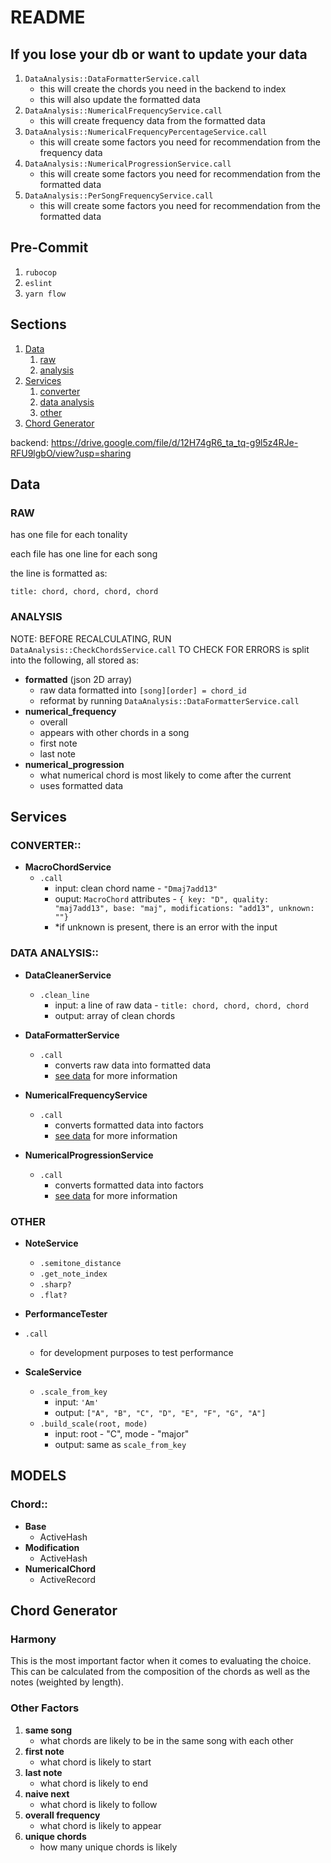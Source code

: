 # README

## If you lose your db or want to update your data
1. `DataAnalysis::DataFormatterService.call`
    - this will create the chords you need in the backend to index
    - this will also update the formatted data
2. `DataAnalysis::NumericalFrequencyService.call`
    - this will create frequency data from the formatted data
3. `DataAnalysis::NumericalFrequencyPercentageService.call`
    - this will create some factors you need for recommendation from the frequency data
4. `DataAnalysis::NumericalProgressionService.call`
    - this will create some factors you need for recommendation from the formatted data
4. `DataAnalysis::PerSongFrequencyService.call`
    - this will create some factors you need for recommendation from the formatted data

## Pre-Commit

1. `rubocop`
2. `eslint`
3. `yarn flow`

## Sections

1. [Data](#data)
   1. [raw](#raw)
   2. [analysis](#analysis)
2. [Services](#services)
   1. [converter](#converter)
   2. [data analysis](#data-analysis)
   3. [other](#other)
3. [Chord Generator](#chord-generator)


backend: https://drive.google.com/file/d/12H74gR6_ta_tq-g9l5z4RJe-RFU9lgbO/view?usp=sharing

## Data
### RAW

has one file for each tonality

each file has one line for each song

the line is formatted as:

`title: chord, chord, chord, chord`

### ANALYSIS
NOTE: BEFORE RECALCULATING, RUN `DataAnalysis::CheckChordsService.call` TO CHECK FOR ERRORS
is split into the following, all stored as:
- **formatted** (json 2D array)
  - raw data formatted into `[song][order] = chord_id`
  - reformat by running `DataAnalysis::DataFormatterService.call`
- **numerical_frequency**
  - overall
  - appears with other chords in a song
  - first note
  - last note
- **numerical_progression**
  - what numerical chord is most likely to come after the current
  - uses formatted data

## Services
### CONVERTER::
- **MacroChordService**
  - `.call`
    - input: clean chord name - `"Dmaj7add13"`
    - ouput: `MacroChord` attributes - `{ key: "D", quality: "maj7add13", base: "maj", modifications: "add13", unknown: ""}`
    - *if unknown is present, there is an error with the input

### DATA ANALYSIS::
- **DataCleanerService**
  - `.clean_line`
    - input: a line of raw data - `title: chord, chord, chord, chord`
    - output: array of clean chords
- **DataFormatterService**
  - `.call`
    - converts raw data into formatted data
    - [see data](#data) for more information
- **NumericalFrequencyService**
  - `.call`
    - converts formatted data into factors
    - [see data](#data) for more information

- **NumericalProgressionService**
  - `.call`
    - converts formatted data into factors
    - [see data](#data) for more information

### OTHER
- **NoteService**
  - `.semitone_distance`
  - `.get_note_index`
  - `.sharp?`
  - `.flat?`

- **PerformanceTester**
- `.call`
    - for development purposes to test performance
- **ScaleService**
  - `.scale_from_key`
    - input: `'Am'`
    - output: `["A", "B", "C", "D", "E", "F", "G", "A"]`
  - `.build_scale(root, mode)`
    - input: root - "C", mode - "major"
    - output: same as `scale_from_key`

## MODELS
### Chord::
- **Base**
  - ActiveHash
- **Modification**
  - ActiveHash
- **NumericalChord**
  - ActiveRecord

## Chord Generator

### Harmony
This is the most important factor when it comes to evaluating the choice.
This can be calculated from the composition of the chords as well as the notes (weighted by length).

### Other Factors
1. **same song**
   - what chords are likely to be in the same song with each other
2. **first note**
   - what chord is likely to start
3. **last note**
   - what chord is likely to end
4. **naive next**
   - what chord is likely to follow
5. **overall frequency**
   - what chord is likely to appear
6. **unique chords**
   - how many unique chords is likely
